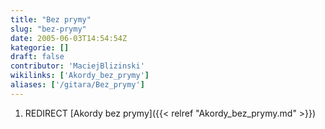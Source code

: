 ```yaml
---
title: "Bez prymy"
slug: "bez-prymy"
date: 2005-06-03T14:54:54Z
kategorie: []
draft: false
contributor: 'MaciejBlizinski'
wikilinks: ['Akordy_bez_prymy']
aliases: ['/gitara/Bez_prymy']
---
```

1.  REDIRECT [Akordy bez prymy]({{< relref "Akordy_bez_prymy.md" >}})
